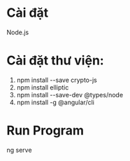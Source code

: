 # Cài đặt 
Node.js
# Cài đặt thư viện:
1. npm install --save crypto-js
2. npm install elliptic
3. npm install --save-dev @types/node
4. npm install -g @angular/cli

# Run Program
ng serve
